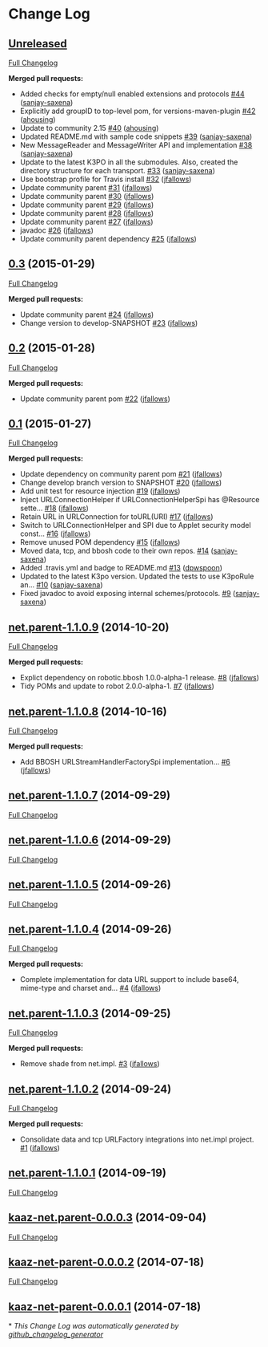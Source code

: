 # Change Log

## [Unreleased](https://github.com/kaazing/netx/tree/HEAD)

[Full Changelog](https://github.com/kaazing/netx/compare/0.3...HEAD)

**Merged pull requests:**

- Added checks for empty/null enabled extensions and protocols [\#44](https://github.com/kaazing/netx/pull/44) ([sanjay-saxena](https://github.com/sanjay-saxena))
- Explicitly add groupID to top-level pom, for versions-maven-plugin [\#42](https://github.com/kaazing/netx/pull/42) ([ahousing](https://github.com/ahousing))
- Update to community 2.15 [\#40](https://github.com/kaazing/netx/pull/40) ([ahousing](https://github.com/ahousing))
- Updated README.md with sample code snippets [\#39](https://github.com/kaazing/netx/pull/39) ([sanjay-saxena](https://github.com/sanjay-saxena))
- New MessageReader and MessageWriter API and implementation [\#38](https://github.com/kaazing/netx/pull/38) ([sanjay-saxena](https://github.com/sanjay-saxena))
- Update to the latest K3PO in all the submodules. Also, created the directory structure for each transport.  [\#33](https://github.com/kaazing/netx/pull/33) ([sanjay-saxena](https://github.com/sanjay-saxena))
- Use bootstrap profile for Travis install [\#32](https://github.com/kaazing/netx/pull/32) ([jfallows](https://github.com/jfallows))
- Update community parent [\#31](https://github.com/kaazing/netx/pull/31) ([jfallows](https://github.com/jfallows))
- Update community parent [\#30](https://github.com/kaazing/netx/pull/30) ([jfallows](https://github.com/jfallows))
- Update community parent [\#29](https://github.com/kaazing/netx/pull/29) ([jfallows](https://github.com/jfallows))
- Update community parent [\#28](https://github.com/kaazing/netx/pull/28) ([jfallows](https://github.com/jfallows))
- Update community parent [\#27](https://github.com/kaazing/netx/pull/27) ([jfallows](https://github.com/jfallows))
- javadoc [\#26](https://github.com/kaazing/netx/pull/26) ([jfallows](https://github.com/jfallows))
- Update community parent dependency [\#25](https://github.com/kaazing/netx/pull/25) ([jfallows](https://github.com/jfallows))

## [0.3](https://github.com/kaazing/netx/tree/0.3) (2015-01-29)
[Full Changelog](https://github.com/kaazing/netx/compare/0.2...0.3)

**Merged pull requests:**

- Update community parent [\#24](https://github.com/kaazing/netx/pull/24) ([jfallows](https://github.com/jfallows))
- Change version to develop-SNAPSHOT [\#23](https://github.com/kaazing/netx/pull/23) ([jfallows](https://github.com/jfallows))

## [0.2](https://github.com/kaazing/netx/tree/0.2) (2015-01-28)
[Full Changelog](https://github.com/kaazing/netx/compare/0.1...0.2)

**Merged pull requests:**

- Update community parent pom [\#22](https://github.com/kaazing/netx/pull/22) ([jfallows](https://github.com/jfallows))

## [0.1](https://github.com/kaazing/netx/tree/0.1) (2015-01-27)
[Full Changelog](https://github.com/kaazing/netx/compare/net.parent-1.1.0.9...0.1)

**Merged pull requests:**

- Update dependency on community parent pom [\#21](https://github.com/kaazing/netx/pull/21) ([jfallows](https://github.com/jfallows))
- Change develop branch version to SNAPSHOT [\#20](https://github.com/kaazing/netx/pull/20) ([jfallows](https://github.com/jfallows))
- Add unit test for resource injection [\#19](https://github.com/kaazing/netx/pull/19) ([jfallows](https://github.com/jfallows))
- Inject URLConnectionHelper if URLConnectionHelperSpi has @Resource sette... [\#18](https://github.com/kaazing/netx/pull/18) ([jfallows](https://github.com/jfallows))
- Retain URL in URLConnection for toURL\(URI\) [\#17](https://github.com/kaazing/netx/pull/17) ([jfallows](https://github.com/jfallows))
- Switch to URLConnectionHelper and SPI due to Applet security model const... [\#16](https://github.com/kaazing/netx/pull/16) ([jfallows](https://github.com/jfallows))
- Remove unused POM dependency [\#15](https://github.com/kaazing/netx/pull/15) ([jfallows](https://github.com/jfallows))
- Moved data, tcp, and bbosh code to their own repos. [\#14](https://github.com/kaazing/netx/pull/14) ([sanjay-saxena](https://github.com/sanjay-saxena))
- Added .travis.yml and badge to README.md [\#13](https://github.com/kaazing/netx/pull/13) ([dpwspoon](https://github.com/dpwspoon))
- Updated to the latest K3po version. Updated the tests to use K3poRule an... [\#10](https://github.com/kaazing/netx/pull/10) ([sanjay-saxena](https://github.com/sanjay-saxena))
- Fixed javadoc to avoid exposing internal schemes/protocols. [\#9](https://github.com/kaazing/netx/pull/9) ([sanjay-saxena](https://github.com/sanjay-saxena))

## [net.parent-1.1.0.9](https://github.com/kaazing/netx/tree/net.parent-1.1.0.9) (2014-10-20)
[Full Changelog](https://github.com/kaazing/netx/compare/net.parent-1.1.0.8...net.parent-1.1.0.9)

**Merged pull requests:**

- Explict dependency on robotic.bbosh 1.0.0-alpha-1 release. [\#8](https://github.com/kaazing/netx/pull/8) ([jfallows](https://github.com/jfallows))
- Tidy POMs and update to robot 2.0.0-alpha-1. [\#7](https://github.com/kaazing/netx/pull/7) ([jfallows](https://github.com/jfallows))

## [net.parent-1.1.0.8](https://github.com/kaazing/netx/tree/net.parent-1.1.0.8) (2014-10-16)
[Full Changelog](https://github.com/kaazing/netx/compare/net.parent-1.1.0.7...net.parent-1.1.0.8)

**Merged pull requests:**

- Add BBOSH URLStreamHandlerFactorySpi implementation... [\#6](https://github.com/kaazing/netx/pull/6) ([jfallows](https://github.com/jfallows))

## [net.parent-1.1.0.7](https://github.com/kaazing/netx/tree/net.parent-1.1.0.7) (2014-09-29)
[Full Changelog](https://github.com/kaazing/netx/compare/net.parent-1.1.0.6...net.parent-1.1.0.7)

## [net.parent-1.1.0.6](https://github.com/kaazing/netx/tree/net.parent-1.1.0.6) (2014-09-29)
[Full Changelog](https://github.com/kaazing/netx/compare/net.parent-1.1.0.5...net.parent-1.1.0.6)

## [net.parent-1.1.0.5](https://github.com/kaazing/netx/tree/net.parent-1.1.0.5) (2014-09-26)
[Full Changelog](https://github.com/kaazing/netx/compare/net.parent-1.1.0.4...net.parent-1.1.0.5)

## [net.parent-1.1.0.4](https://github.com/kaazing/netx/tree/net.parent-1.1.0.4) (2014-09-26)
[Full Changelog](https://github.com/kaazing/netx/compare/net.parent-1.1.0.3...net.parent-1.1.0.4)

**Merged pull requests:**

- Complete implementation for data URL support to include base64, mime-type and charset and... [\#4](https://github.com/kaazing/netx/pull/4) ([jfallows](https://github.com/jfallows))

## [net.parent-1.1.0.3](https://github.com/kaazing/netx/tree/net.parent-1.1.0.3) (2014-09-25)
[Full Changelog](https://github.com/kaazing/netx/compare/net.parent-1.1.0.2...net.parent-1.1.0.3)

**Merged pull requests:**

- Remove shade from net.impl. [\#3](https://github.com/kaazing/netx/pull/3) ([jfallows](https://github.com/jfallows))

## [net.parent-1.1.0.2](https://github.com/kaazing/netx/tree/net.parent-1.1.0.2) (2014-09-24)
[Full Changelog](https://github.com/kaazing/netx/compare/net.parent-1.1.0.1...net.parent-1.1.0.2)

**Merged pull requests:**

- Consolidate data and tcp URLFactory integrations into net.impl project. [\#1](https://github.com/kaazing/netx/pull/1) ([jfallows](https://github.com/jfallows))

## [net.parent-1.1.0.1](https://github.com/kaazing/netx/tree/net.parent-1.1.0.1) (2014-09-19)
[Full Changelog](https://github.com/kaazing/netx/compare/kaaz-net.parent-0.0.0.3...net.parent-1.1.0.1)

## [kaaz-net.parent-0.0.0.3](https://github.com/kaazing/netx/tree/kaaz-net.parent-0.0.0.3) (2014-09-04)
[Full Changelog](https://github.com/kaazing/netx/compare/kaaz-net-parent-0.0.0.2...kaaz-net.parent-0.0.0.3)

## [kaaz-net-parent-0.0.0.2](https://github.com/kaazing/netx/tree/kaaz-net-parent-0.0.0.2) (2014-07-18)
[Full Changelog](https://github.com/kaazing/netx/compare/kaaz-net-parent-0.0.0.1...kaaz-net-parent-0.0.0.2)

## [kaaz-net-parent-0.0.0.1](https://github.com/kaazing/netx/tree/kaaz-net-parent-0.0.0.1) (2014-07-18)


\* *This Change Log was automatically generated by [github_changelog_generator](https://github.com/skywinder/Github-Changelog-Generator)*